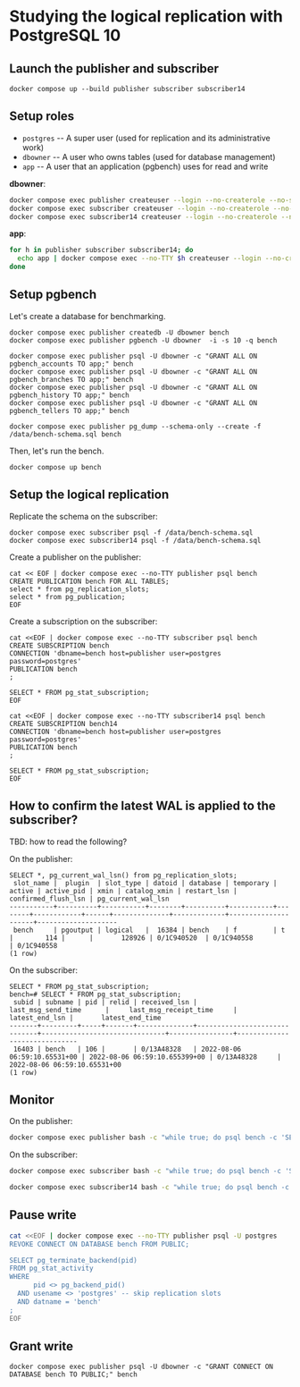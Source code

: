 # Studying the logical replication with PostgreSQL 10

## Launch the publisher and subscriber

```
docker compose up --build publisher subscriber subscriber14
```


## Setup roles

- `postgres` -- A super user (used for replication and its administrative work)
- `dbowner` -- A user who owns tables (used for database management)
- `app` -- A user that an application (pgbench) uses for read and write

**dbowner**:
```sh
docker compose exec publisher createuser --login --no-createrole --no-superuser --createdb dbowner
docker compose exec subscriber createuser --login --no-createrole --no-superuser --createdb dbowner
docker compose exec subscriber14 createuser --login --no-createrole --no-superuser --createdb dbowner
```

**app**:
```sh
for h in publisher subscriber subscriber14; do
  echo app | docker compose exec --no-TTY $h createuser --login --no-createrole --no-superuser --no-createdb --pwprompt app
done
```

## Setup pgbench

Let's create a database for benchmarking.

```
docker compose exec publisher createdb -U dbowner bench
docker compose exec publisher pgbench -U dbowner  -i -s 10 -q bench

docker compose exec publisher psql -U dbowner -c "GRANT ALL ON pgbench_accounts TO app;" bench
docker compose exec publisher psql -U dbowner -c "GRANT ALL ON pgbench_branches TO app;" bench
docker compose exec publisher psql -U dbowner -c "GRANT ALL ON pgbench_history TO app;" bench
docker compose exec publisher psql -U dbowner -c "GRANT ALL ON pgbench_tellers TO app;" bench

docker compose exec publisher pg_dump --schema-only --create -f /data/bench-schema.sql bench
```

Then, let's run the bench.

```
docker compose up bench
```

## Setup the logical replication

Replicate the schema on the subscriber:
```
docker compose exec subscriber psql -f /data/bench-schema.sql
docker compose exec subscriber14 psql -f /data/bench-schema.sql
```

Create a publisher on the publisher:
```
cat << EOF | docker compose exec --no-TTY publisher psql bench
CREATE PUBLICATION bench FOR ALL TABLES;
select * from pg_replication_slots;
select * from pg_publication;
EOF
```

Create a subscription on the subscriber:
```
cat <<EOF | docker compose exec --no-TTY subscriber psql bench
CREATE SUBSCRIPTION bench
CONNECTION 'dbname=bench host=publisher user=postgres password=postgres'
PUBLICATION bench
;

SELECT * FROM pg_stat_subscription;
EOF

cat <<EOF | docker compose exec --no-TTY subscriber14 psql bench
CREATE SUBSCRIPTION bench14
CONNECTION 'dbname=bench host=publisher user=postgres password=postgres'
PUBLICATION bench
;

SELECT * FROM pg_stat_subscription;
EOF
```

## How to confirm the latest WAL is applied to the subscriber?

TBD: how to read the following?

On the publisher:
```
SELECT *, pg_current_wal_lsn() from pg_replication_slots;
 slot_name |  plugin  | slot_type | datoid | database | temporary | active | active_pid | xmin | catalog_xmin | restart_lsn | confirmed_flush_lsn | pg_current_wal_lsn
-----------+----------+-----------+--------+----------+-----------+--------+------------+------+--------------+-------------+---------------------+--------------------
 bench     | pgoutput | logical   |  16384 | bench    | f         | t      |        114 |      |       128926 | 0/1C940520  | 0/1C940558          | 0/1C940558
(1 row)
```

On the subscriber:
```
SELECT * FROM pg_stat_subscription;
bench=# SELECT * FROM pg_stat_subscription;
 subid | subname | pid | relid | received_lsn |      last_msg_send_time      |     last_msg_receipt_time     | latest_end_lsn |       latest_end_time
-------+---------+-----+-------+--------------+------------------------------+-------------------------------+----------------+------------------------------
 16403 | bench   | 106 |       | 0/13A48328   | 2022-08-06 06:59:10.65531+00 | 2022-08-06 06:59:10.655399+00 | 0/13A48328     | 2022-08-06 06:59:10.65531+00
(1 row)
```

## Monitor

On the publisher:
```sh
docker compose exec publisher bash -c "while true; do psql bench -c 'SELECT *, pg_current_wal_lsn() from pg_replication_slots;'; sleep 1; done"
```

On the subscriber:
```sh
docker compose exec subscriber bash -c "while true; do psql bench -c 'SELECT * from pg_stat_subscription;'; sleep 1; done"

docker compose exec subscriber14 bash -c "while true; do psql bench -c 'SELECT * from pg_stat_subscription;'; sleep 1; done"
```

## Pause write

```sh
cat <<EOF | docker compose exec --no-TTY publisher psql -U postgres
REVOKE CONNECT ON DATABASE bench FROM PUBLIC;

SELECT pg_terminate_backend(pid)
FROM pg_stat_activity
WHERE
      pid <> pg_backend_pid()
  AND usename <> 'postgres' -- skip replication slots
  AND datname = 'bench'
;
EOF
```

## Grant write

```
docker compose exec publisher psql -U dbowner -c "GRANT CONNECT ON DATABASE bench TO PUBLIC;" bench
```
